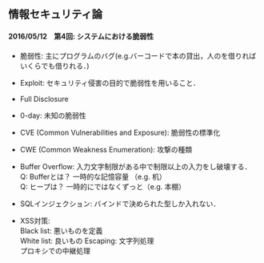 ## 情報セキュリティ論

#### 2016/05/12　第4回: システムにおける脆弱性  
- 脆弱性: 主にプログラムのバグ(e.g.バーコードで本の貸出，人のを借りればいくらでも借りれる．)  
- Exploit: セキュリティ侵害の目的で脆弱性を用いること．  

- Full Disclosure  
- 0-day: 未知の脆弱性  
- CVE (Common Vulnerabilities and Exposure): 脆弱性の標準化  
- CWE (Common Weakness Enumeration): 攻撃の種類  

- Buffer Overflow: 入力文字制限がある中で制限以上の入力をし破壊する．  
Q: Bufferとは？ 一時的な記憶容量 （e.g. 机）  
Q: ヒープは？ 一時的にではなくずっと（e.g. 本棚）  

- SQLインジェクション: バインドで決められた型しか入れない．  
- XSS対策:  
  Black list: 悪いものを定義  
  White list: 良いもの
  Escaping: 文字列処理  
  プロキシでの中継処理
